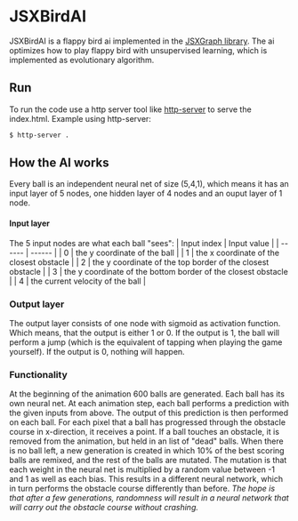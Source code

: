 # JSXBirdAI

JSXBirdAI is a flappy bird ai implemented in the [JSXGraph library](https://jsxgraph.uni-bayreuth.de/wp/index.html). The ai optimizes how to play flappy bird with unsupervised learning, which is implemented as evolutionary algorithm. 

## Run
To run the code use a http server tool like [http-server](https://www.npmjs.com/package/http-server) to serve the index.html.
Example using http-server:
```sh
$ http-server .
```
## How the AI works
Every ball is an independent neural net of size (5,4,1), which means it has an input layer of 5 nodes, one hidden layer of 4 nodes and an ouput layer of 1 node. 
#### Input layer
The 5 input nodes are what each ball "sees":
| Input index | Input value |
| ------ | ------ |
| 0 | the y coordinate of the ball |
| 1 | the x coordinate of the closest obstacle |
| 2 | the y coordinate of the top border of the closest obstacle |
| 3 | the y coordinate of the bottom border of the closest obstacle |
| 4 | the current velocity of the ball |

### Output layer
The output layer consists of one node with sigmoid as activation function. Which means, that the output is either 1 or 0.
If the output is 1, the ball will perform a jump (which is the equivalent of tapping when playing the game yourself). If the output is 0, nothing will happen. 

### Functionality
At the beginning of the animation 600 balls are generated. Each ball has its own neural net. At each animation step, each ball performs a prediction with the given inputs from above. The output of this prediction is then performed on each ball. For each pixel that a ball has progressed through the obstacle course in x-direction, it receives a point. If a ball touches an obstacle, it is removed from the animation, but held in an list of "dead" balls. When there is no ball left, a new generation is created in which 10% of the best scoring balls are remixed, and the rest of the balls are mutated. The mutation is that each weight in the neural net is multiplied by a random value between -1 and 1 as well as each bias. This results in a different neural network, which in turn performs the obstacle course differently than before. 
*The hope is that after a few generations, randomness will result in a neural network that will carry out the obstacle course without crashing.*